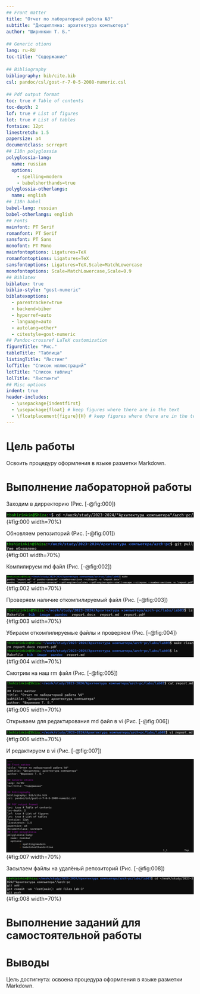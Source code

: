 ```yaml
---
## Front matter
title: "Отчет по лабораторной работа №3"
subtitle: "Дисциплина: архитектура компьютера"
author: "Ширинкин Т. Б."

## Generic otions
lang: ru-RU
toc-title: "Содержание"

## Bibliography
bibliography: bib/cite.bib
csl: pandoc/csl/gost-r-7-0-5-2008-numeric.csl

## Pdf output format
toc: true # Table of contents
toc-depth: 2
lof: true # List of figures
lot: true # List of tables
fontsize: 12pt
linestretch: 1.5
papersize: a4
documentclass: scrreprt
## I18n polyglossia
polyglossia-lang:
  name: russian
  options:
	- spelling=modern
	- babelshorthands=true
polyglossia-otherlangs:
  name: english
## I18n babel
babel-lang: russian
babel-otherlangs: english
## Fonts
mainfont: PT Serif
romanfont: PT Serif
sansfont: PT Sans
monofont: PT Mono
mainfontoptions: Ligatures=TeX
romanfontoptions: Ligatures=TeX
sansfontoptions: Ligatures=TeX,Scale=MatchLowercase
monofontoptions: Scale=MatchLowercase,Scale=0.9
## Biblatex
biblatex: true
biblio-style: "gost-numeric"
biblatexoptions:
  - parentracker=true
  - backend=biber
  - hyperref=auto
  - language=auto
  - autolang=other*
  - citestyle=gost-numeric
## Pandoc-crossref LaTeX customization
figureTitle: "Рис."
tableTitle: "Таблица"
listingTitle: "Листинг"
lofTitle: "Список иллюстраций"
lotTitle: "Список таблиц"
lolTitle: "Листинги"
## Misc options
indent: true
header-includes:
  - \usepackage{indentfirst}
  - \usepackage{float} # keep figures where there are in the text
  - \floatplacement{figure}{H} # keep figures where there are in the text
---
```


# Цель работы

Освоить процедуру оформления в языке разметки Markdown.

# Выполнение лабораторной работы

Заходим в дирректорию (Рис. [-@fig:000])

![Рис. 0 Заходим в дирректорию](image/0.png){#fig:000 width=70%}

Обновляем репозиторий (Рис. [-@fig:001])

![Рис. 1 Обновляем репозиторий](image/1.png){#fig:001 width=70%}

Компилируем md файл (Рис. [-@fig:002])

![Рис. 2 Компилируем md файл](image/2.png){#fig:002 width=70%}

Проверяем наличие откомпилируемый файл (Рис. [-@fig:003])

![Рис. 3 Проверяем наличие откомпилируемый файл](image/3.png){#fig:003 width=70%}

Убираем откомпилируемые файлы и проверяем (Рис. [-@fig:004])

![Рис. 4 Убираем откомпилируемые файлы и проверяем](image/4.png){#fig:004 width=70%}

Смотрим на наш rm файл (Рис. [-@fig:005])

![Рис. 5 Смотрим на наш rm файл](image/5.png){#fig:005 width=70%}

Открываем для редактирования md файл в vi (Рис. [-@fig:006])

![Рис. 6 Открываем для редактирования md файл в vi](image/6.png){#fig:006 width=70%}

И редактируем в vi (Рис. [-@fig:007])

![Рис. 7 И редактируем в vi](image/7.png){#fig:007 width=70%}

Засылаем файлы на удалёный репозиторий (Рис. [-@fig:008])

![Рис. 8 Засылаем файлы на удалёный репозиторий](image/8.png){#fig:008 width=70%}

# Выполнение заданий для самостоятельной работы



# Выводы

Цель достигнута: освоена процедура оформления в языке разметки Markdown.